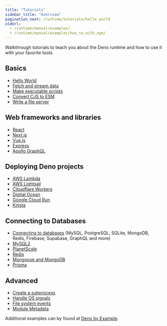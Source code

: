 ```yaml
---
title: "Tutorials"
sidebar_title: "Overview"
pagination_next: /runtime/tutorials/hello_world
oldUrl:
  - /runtime/manual/examples/
  - /runtime/manual/examples/how_to_with_npm/
---
```


Walkthrough tutorials to teach you about the Deno runtime and how to use it with
your favorite tools.

## Basics

- [Hello World](/runtime/tutorials/hello_world/)
- [Fetch and stream data](/runtime/tutorials/fetch_data/)
- [Make executable scripts](/runtime/tutorials/hashbang/)
- [Convert CJS to ESM](/runtime/tutorials/cjs_to_esm/)
- [Write a file server](./file_server.md)

## Web frameworks and libraries

- [React](./how_to_with_npm/react.md)
- [Next.js](./how_to_with_npm/react.md)
- [Vue.js](./how_to_with_npm/vue.md)
- [Express](/runtime/tutorials/how_to_with_npm/express/)
- [Apollo GraphQL](/runtime/tutorials/how_to_with_npm/apollo/)

## Deploying Deno projects

- [AWS Lambda](/runtime/tutorials/aws_lambda/)
- [AWS Lightsail](/runtime/tutorials/aws_lightsail/)
- [Cloudflare Workers](/runtime/tutorials/cloudflare_workers/)
- [Digital Ocean](/runtime/tutorials/digital_ocean/)
- [Google Cloud Run](/runtime/tutorials/google_cloud_run/)
- [Kinsta](/runtime/tutorials/kinsta/)

## Connecting to Databases

- [Connecting to databases](/runtime/tutorials/connecting_to_databases/) (MySQL,
  PostgreSQL, SQLite, MongoDB, Redis, Firebase, Supabase, GraphQL and more)
- [MySQL2](/runtime/tutorials/how_to_with_npm/mysql2/)
- [PlanetScale](/runtime/tutorials/how_to_with_npm/planetscale/)
- [Redis](/runtime/tutorials/how_to_with_npm/redis/)
- [Mongoose and MongoDB](/runtime/tutorials/how_to_with_npm/mongoose/)
- [Prisma](/runtime/tutorials/how_to_with_npm/prisma/)

## Advanced

- [Create a subprocess](/runtime/tutorials/subprocess/)
- [Handle OS signals](/runtime/tutorials/os_signals/)
- [File system events](/runtime/tutorials/file_system_events/)
- [Module Metadata](/runtime/tutorials/module_metadata/)

Additional examples can by found at
[Deno by Example](https://docs.deno.com/examples/).
